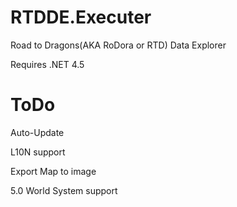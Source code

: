 RTDDE.Executer
===============

Road to Dragons(AKA RoDora or RTD) Data Explorer

Requires .NET 4.5

ToDo
===============

Auto-Update

L10N support

Export Map to image

5.0 World System support
